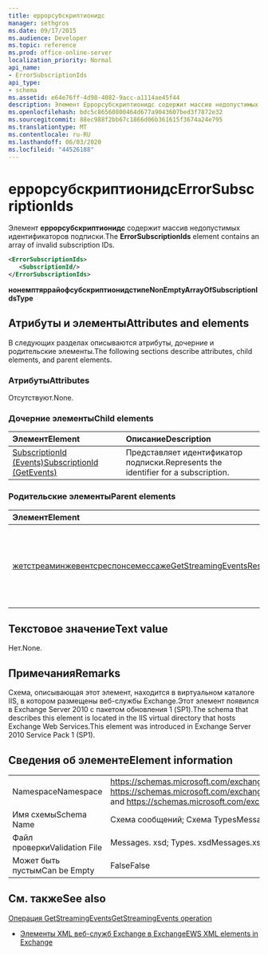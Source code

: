 ```yaml
---
title: еррорсубскриптионидс
manager: sethgros
ms.date: 09/17/2015
ms.audience: Developer
ms.topic: reference
ms.prod: office-online-server
localization_priority: Normal
api_name:
- ErrorSubscriptionIds
api_type:
- schema
ms.assetid: e64e76ff-4d98-4082-9acc-a1114ae45f44
description: Элемент Еррорсубскриптионидс содержит массив недопустимых идентификаторов подписки.
ms.openlocfilehash: bdc5c86560800464d677a9043607bed3f7872e32
ms.sourcegitcommit: 88ec988f2bb67c1866d06b361615f3674a24e795
ms.translationtype: MT
ms.contentlocale: ru-RU
ms.lasthandoff: 06/03/2020
ms.locfileid: "44526188"
---
```

# <a name="errorsubscriptionids"></a><span data-ttu-id="14332-103">еррорсубскриптионидс</span><span class="sxs-lookup"><span data-stu-id="14332-103">ErrorSubscriptionIds</span></span>

<span data-ttu-id="14332-104">Элемент **еррорсубскриптионидс** содержит массив недопустимых идентификаторов подписки.</span><span class="sxs-lookup"><span data-stu-id="14332-104">The **ErrorSubscriptionIds** element contains an array of invalid subscription IDs.</span></span> 
  
```xml
<ErrorSubscriptionIds>
   <SubscriptionId/>
</ErrorSubscriptionIds>
```

 <span data-ttu-id="14332-105">**нонемптяррайофсубскриптионидстипе**</span><span class="sxs-lookup"><span data-stu-id="14332-105">**NonEmptyArrayOfSubscriptionIdsType**</span></span>
## <a name="attributes-and-elements"></a><span data-ttu-id="14332-106">Атрибуты и элементы</span><span class="sxs-lookup"><span data-stu-id="14332-106">Attributes and elements</span></span>

<span data-ttu-id="14332-107">В следующих разделах описываются атрибуты, дочерние и родительские элементы.</span><span class="sxs-lookup"><span data-stu-id="14332-107">The following sections describe attributes, child elements, and parent elements.</span></span>
  
### <a name="attributes"></a><span data-ttu-id="14332-108">Атрибуты</span><span class="sxs-lookup"><span data-stu-id="14332-108">Attributes</span></span>

<span data-ttu-id="14332-109">Отсутствуют.</span><span class="sxs-lookup"><span data-stu-id="14332-109">None.</span></span>
  
### <a name="child-elements"></a><span data-ttu-id="14332-110">Дочерние элементы</span><span class="sxs-lookup"><span data-stu-id="14332-110">Child elements</span></span>

|<span data-ttu-id="14332-111">**Элемент**</span><span class="sxs-lookup"><span data-stu-id="14332-111">**Element**</span></span>|<span data-ttu-id="14332-112">**Описание**</span><span class="sxs-lookup"><span data-stu-id="14332-112">**Description**</span></span>|
|:-----|:-----|
|[<span data-ttu-id="14332-113">SubscriptionId (Events)</span><span class="sxs-lookup"><span data-stu-id="14332-113">SubscriptionId (GetEvents)</span></span>](subscriptionid-getevents.md) <br/> |<span data-ttu-id="14332-114">Представляет идентификатор подписки.</span><span class="sxs-lookup"><span data-stu-id="14332-114">Represents the identifier for a subscription.</span></span>  <br/> |
   
### <a name="parent-elements"></a><span data-ttu-id="14332-115">Родительские элементы</span><span class="sxs-lookup"><span data-stu-id="14332-115">Parent elements</span></span>

|<span data-ttu-id="14332-116">**Элемент**</span><span class="sxs-lookup"><span data-stu-id="14332-116">**Element**</span></span>|<span data-ttu-id="14332-117">**Описание**</span><span class="sxs-lookup"><span data-stu-id="14332-117">**Description**</span></span>|
|:-----|:-----|
|[<span data-ttu-id="14332-118">жетстреаминжевентсреспонсемессаже</span><span class="sxs-lookup"><span data-stu-id="14332-118">GetStreamingEventsResponseMessage</span></span>](getstreamingeventsresponsemessage.md) <br/> |<span data-ttu-id="14332-119">Содержит состояние и результат одного запроса [операции GetStreamingEvents](getstreamingevents-operation.md) .</span><span class="sxs-lookup"><span data-stu-id="14332-119">Contains the status and result of a single [GetStreamingEvents operation](getstreamingevents-operation.md) request.</span></span>  <br/> |
   
## <a name="text-value"></a><span data-ttu-id="14332-120">Текстовое значение</span><span class="sxs-lookup"><span data-stu-id="14332-120">Text value</span></span>

<span data-ttu-id="14332-121">Нет.</span><span class="sxs-lookup"><span data-stu-id="14332-121">None.</span></span>
  
## <a name="remarks"></a><span data-ttu-id="14332-122">Примечания</span><span class="sxs-lookup"><span data-stu-id="14332-122">Remarks</span></span>

<span data-ttu-id="14332-123">Схема, описывающая этот элемент, находится в виртуальном каталоге IIS, в котором размещены веб-службы Exchange.Этот элемент появился в Exchange Server 2010 с пакетом обновления 1 (SP1).</span><span class="sxs-lookup"><span data-stu-id="14332-123">The schema that describes this element is located in the IIS virtual directory that hosts Exchange Web Services.This element was introduced in Exchange Server 2010 Service Pack 1 (SP1).</span></span>
  
## <a name="element-information"></a><span data-ttu-id="14332-124">Сведения об элементе</span><span class="sxs-lookup"><span data-stu-id="14332-124">Element information</span></span>

|||
|:-----|:-----|
|<span data-ttu-id="14332-125">Namespace</span><span class="sxs-lookup"><span data-stu-id="14332-125">Namespace</span></span>  <br/> |<span data-ttu-id="14332-126">https://schemas.microsoft.com/exchange/services/2006/messages и https://schemas.microsoft.com/exchange/services/2006/types</span><span class="sxs-lookup"><span data-stu-id="14332-126">https://schemas.microsoft.com/exchange/services/2006/messages and https://schemas.microsoft.com/exchange/services/2006/types</span></span>  <br/> |
|<span data-ttu-id="14332-127">Имя схемы</span><span class="sxs-lookup"><span data-stu-id="14332-127">Schema Name</span></span>  <br/> |<span data-ttu-id="14332-128">Схема сообщений; Схема Types</span><span class="sxs-lookup"><span data-stu-id="14332-128">Messages schema; Types schema</span></span>  <br/> |
|<span data-ttu-id="14332-129">Файл проверки</span><span class="sxs-lookup"><span data-stu-id="14332-129">Validation File</span></span>  <br/> |<span data-ttu-id="14332-130">Messages. xsd; Types. xsd</span><span class="sxs-lookup"><span data-stu-id="14332-130">Messages.xsd; Types.xsd</span></span>  <br/> |
|<span data-ttu-id="14332-131">Может быть пустым</span><span class="sxs-lookup"><span data-stu-id="14332-131">Can be Empty</span></span>  <br/> |<span data-ttu-id="14332-132">False</span><span class="sxs-lookup"><span data-stu-id="14332-132">False</span></span>  <br/> |
   
## <a name="see-also"></a><span data-ttu-id="14332-133">См. также</span><span class="sxs-lookup"><span data-stu-id="14332-133">See also</span></span>



[<span data-ttu-id="14332-134">Операция GetStreamingEvents</span><span class="sxs-lookup"><span data-stu-id="14332-134">GetStreamingEvents operation</span></span>](getstreamingevents-operation.md)


- [<span data-ttu-id="14332-135">Элементы XML веб-служб Exchange в Exchange</span><span class="sxs-lookup"><span data-stu-id="14332-135">EWS XML elements in Exchange</span></span>](ews-xml-elements-in-exchange.md)

